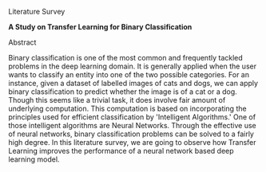 Literature Survey

**A Study on Transfer Learning for Binary Classification**

Abstract

Binary classification is one of the most common and frequently tackled problems in the deep learning domain. It is generally applied when the user wants to classify an entity into one of the two possible categories. For an instance, given a dataset of labelled images of cats and dogs, we can apply binary classification to predict whether the image is of a cat or a dog. Though this seems like a trivial task, it does involve fair amount of underlying computation. This computation is based on incorporating the principles used for efficient classification by &#39;Intelligent Algorithms.&#39; One of those intelligent algorithms are Neural Networks. Through the effective use of neural networks, binary classification problems can be solved to a fairly high degree. In this literature survey, we are going to observe how Transfer Learning improves the performance of a neural network based deep learning model.
